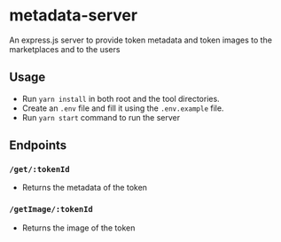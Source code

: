 # metadata-server
An express.js server to provide token metadata and token images to the marketplaces and to the users

## Usage
- Run `yarn install` in both root and the tool directories.
- Create an `.env` file and fill it using the `.env.example` file.
- Run `yarn start` command to run the server

## Endpoints
### `/get/:tokenId`
- Returns the metadata of the token
### `/getImage/:tokenId`
- Returns the image of the token
